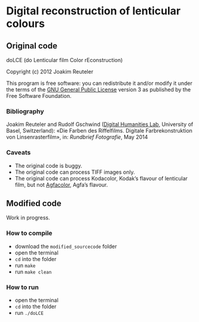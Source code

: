# Digital reconstruction of lenticular colours

## Original code

doLCE (do Lenticular film Color rEconstruction)

Copyright (c) 2012 Joakim Reuteler

This program is free software: you can redistribute it and/or modify it under the terms of the [GNU General Public License](https://www.gnu.org/licenses/#GPL) version 3 as published by the Free Software Foundation.

### Bibliography

Joakim Reuteler and Rudolf Gschwind ([Digital Humanities Lab](http://dhlab.unibas.ch/dolce/), University of Basel, Switzerland): «Die Farben des Riffelfilms. Digitale Farbrekonstruktion von Linsenrasterfilm», in: _Rundbrief Fotografie_, May 2014

### Caveats

- The original code is buggy.
- The original code can process TIFF images only.
- The original code can process Kodacolor, Kodak’s flavour of lenticular film, but not [Agfacolor](http://zauberklang.ch/filmcolors/timeline-entry/1262/), Agfa’s flavour.

## Modified code

Work in progress.

### How to compile

- download the `modified_sourcecode` folder
- open the terminal
- `cd` into the folder
- run `make`
- run `make clean`

### How to run

- open the terminal
- `cd` into the folder
- run `./doLCE`
